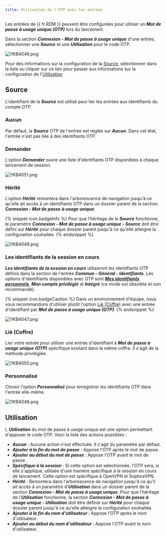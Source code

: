 ```yaml
---
title: Utilisation de l'OTP avec les entrées
---
```

Les entrées de {{ fr.RDM }} peuvent être configurées pour utiliser un ***Mot de passe à usage unique (OTP)*** lors du lancement.  

Dans la section ***Connexion - Mot de passe à usage unique*** d'une entrée, sélectionner une ***Source*** et une ***Utilisation*** pour le code OTP.  

![!!KB4046.png](https://webdevolutions.azureedge.net/docs/fr/kb/KB4046.png) 

Pour des informations sur la configuration de la <a href="#source">Source</a>, sélectionner dans la liste ou cliquer sur ce lien pour passer aux informations sur la configuration de l'<a href="#utilisation">Utilisation</a>

## Source <a name="source"></a>

L'identifiant de la ***Source*** est utilisé pour lier les entrées aux identifiants du compte OTP. 

### Aucun 

Par défaut, la ***Source*** OTP de l'entrée est réglée sur ***Aucun***. Dans cet état, l'entrée n'est pas liée à des identifiants OTP. 

### Demander 

L'option ***Demander*** ouvre une liste d'identifiants OTP disponibles à chaque lancement de session. 

![!!KB4051.png](https://webdevolutions.azureedge.net/docs/fr/kb/KB4051.png) 

### Hérité 

L'option ***Hérité*** remontera dans l'arborescence de navigation jusqu'à ce qu'elle ait accès à un identifiants OTP dans un dossier parent de la section ***Connexion - Mot de passe à usage unique***. 

{% snippet icon.badgeInfo %} 
Pour que l'héritage de la ***Source*** fonctionne, le paramètre ***Connexion - Mot de passe à usage unique - Source*** doit être défini sur ***Hérité*** pour chaque dossier parent jusqu'à ce qu'elle atteigne la configuration souhaitée. 
{% endsnippet %}
 
![!!KB4049.png](https://webdevolutions.azureedge.net/docs/fr/kb/KB4049.png) 

### Les identifiants de la session en cours 

***Les identifiants de la session en cours*** utiliseront les identifiants OTP définis dans la section de l'entrée ***Commun - Général - Identifiants***. Les options d'identifiants disponibles avec OTP sont [***Mes identifiants personnels***](/fr/rdm/windows/commands/file/my-account-settings/my-personal-credentials/), ***Mon compte privilégié*** et ***Intégré*** (ce mode est obsolète et non recommandé). 

{% snippet icon.badgeCaution %} 
Dans un environnement d'équipe, nous vous recommandons d'utiliser plutôt l'option <a href="#coffre">Lié (Coffre)</a> avec une entrée d'identifiant par ***Mot de passe à usage unique (OTP)***. 
{% endsnippet %}
 
![!!KB4047.png](https://webdevolutions.azureedge.net/docs/fr/kb/KB4047.png) 

### Lié (Coffre) <a name="coffre"></a>

Lier votre entrée pour utiliser une entrée d'identifiant à ***Mot de passe à usage unique (OTP)*** spécifique existant dans le même coffre. Il s'agit de la méthode privilégiée.  

![!!KB4050.png](https://webdevolutions.azureedge.net/docs/fr/kb/KB4050.png) 

### Personnalisé 

Choisir l'option ***Personnalisé*** pour enregistrer les identifiants OTP dans l'entrée elle-même.  

![!!KB4048.png](https://webdevolutions.azureedge.net/docs/fr/kb/KB4048.png) 

## Utilisation <a name="utilisation"></a>

L ***Utilisation*** du mot de passe à usage unique est une option permettant d'apposer le code OTP. Voici la liste des actions possibles :  

* ***Aucun*** : Aucune action n'est effectuée. Il s'agit du paramètre par défaut.  
* ***Ajouter à la fin du mot de passe*** : Appose l'OTP après le mot de passe.  
* ***Ajouter au début du mot de passe*** : Appose l'OTP avant le mot de passe.  
* ***Spécifique à la session*** : Si cette option est sélectionnée, l'OTP sera, si elle s'applique, utilisée d'une  manière spécifique à la session en cours de lancement. Cette option est spécifique à OpenVPN et SophosVPN.  
* ***Hérité*** : Remontera dans l'arborescence de navigation jusqu'à ce qu'il ait accès à un paramètre d'***Utilisation*** dans un dossier parent de la section ***Connexion - Mot de passe à usage unique***. Pour que l'héritage de l'***Utilisation*** fonctionne, la section ***Connexion - Mot de passe à usage unique - Utilisation*** doit être définie sur ***Hérité*** pour chaque dossier parent jusqu'à ce qu'elle atteigne la configuration souhaitée.  
* ***Ajouter à la fin du nom d'utilisateur*** : Appose l'OTP après le nom d'utilisateur.  
* ***Ajouter au début du nom d'utilisateur*** : Appose l'OTP avant le nom d'utilisateur.  

